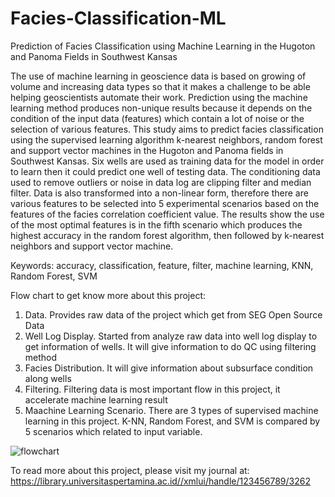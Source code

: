 # Facies-Classification-ML
Prediction of Facies Classification using Machine Learning in the Hugoton and Panoma Fields in Southwest Kansas

The use of machine learning in geoscience data is based on growing of volume and increasing data types so that it makes a challenge to be able helping geoscientists automate their work. Prediction using the machine learning method produces non-unique results because it depends on the condition of the input data (features) which contain a lot of noise or the selection of various features. This study aims to predict facies classification using the supervised learning algorithm k-nearest neighbors, random forest and support vector machines in the Hugoton and Panoma fields in Southwest Kansas. Six wells are used as training data for the model in order to learn then it could predict one well of testing data. The conditioning data used to remove outliers or noise in data log are clipping filter and median filter. Data is also transformed into a non-linear form, therefore there are various features to be selected into 5 experimental scenarios based on the features of the facies correlation coefficient value. The results show the use of the most optimal features is in the fifth scenario which produces the highest accuracy in the random forest algorithm, then followed by k-nearest neighbors and support vector machine.

Keywords: accuracy, classification, feature, filter, machine learning, KNN, Random Forest, SVM

Flow chart to get know more about this project:
1. Data. Provides raw data of the project which get from SEG Open Source Data
2. Well Log Display. Started from analyze raw data into well log display to get information of wells. It will give information to do QC using filtering method
3. Facies Distribution. It will give information about subsurface condition along wells
4. Filtering. Filtering data is most important flow in this project, it accelerate machine learning result
5. Maachine Learning Scenario. There are 3 types of supervised machine learning in this project. K-NN, Random Forest, and SVM is compared by 5 scenarios which related to input variable.

![flowchart](https://user-images.githubusercontent.com/55573876/117408437-23e36080-af3a-11eb-8332-44d85168404b.PNG)

To read more about this project, please visit my journal at: https://library.universitaspertamina.ac.id//xmlui/handle/123456789/3262
